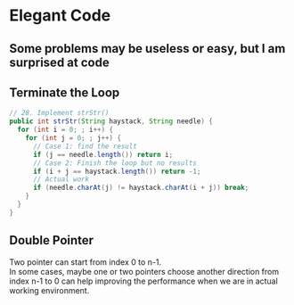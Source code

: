 # Elegant Code
## Some problems may be useless or easy, but I am surprised at code

## Terminate the Loop
```java
// 28. Implement strStr()
public int strStr(String haystack, String needle) {
  for (int i = 0; ; i++) {
    for (int j = 0; ; j++) {
      // Case 1: find the result
      if (j == needle.length()) return i;
      // Case 2: Finish the loop but no results
      if (i + j == haystack.length()) return -1;
      // Actual work
      if (needle.charAt(j) != haystack.charAt(i + j)) break;
    }
  }
}
```

## Double Pointer
Two pointer can start from index 0 to n-1.  
In some cases, maybe one or two pointers choose another direction from index n-1 to 0 can help improving the performance when we are in actual working environment.  
